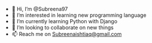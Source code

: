 - 👋 Hi, I’m @Subreena97
- 👀 I’m interested in learning new programming language 
- 🌱 I’m currently learning Python with Django
- 💞️ I’m looking to collaborate on new things 
- 📫 Reach me on Subreenaishtiaq@gmail.com

<!---
Subreena97/Subreena97 is a ✨ special ✨ repository because its `README.md` (this file) appears on your GitHub profile.
You can click the Preview link to take a look at your changes.
--->
